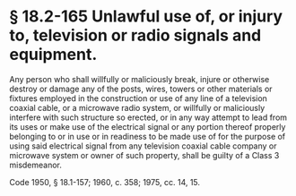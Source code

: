 # § 18.2-165 Unlawful use of, or injury to, television or radio signals and equipment.

<p>Any person who shall willfully or maliciously break, injure or otherwise destroy or damage any of the posts, wires, towers or other materials or fixtures employed in the construction or use of any line of a television coaxial cable, or a microwave radio system, or willfully or maliciously interfere with such structure so erected, or in any way attempt to lead from its uses or make use of the electrical signal or any portion thereof properly belonging to or in use or in readiness to be made use of for the purpose of using said electrical signal from any television coaxial cable company or microwave system or owner of such property, shall be guilty of a Class 3 misdemeanor.</p><p>Code 1950, § 18.1-157; 1960, c. 358; 1975, cc. 14, 15.</p>